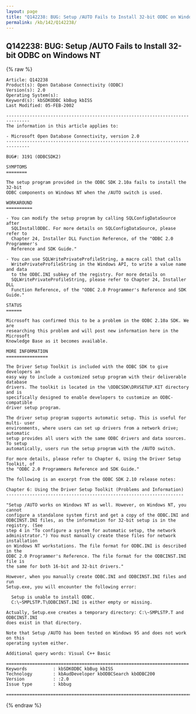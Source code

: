 ```yaml
---
layout: page
title: "Q142238: BUG: Setup /AUTO Fails to Install 32-bit ODBC on Windows NT"
permalink: /kb/142/Q142238/
---
```


## Q142238: BUG: Setup /AUTO Fails to Install 32-bit ODBC on Windows NT

{% raw %}

	Article: Q142238
	Product(s): Open Database Connectivity (ODBC)
	Version(s): 2.0
	Operating System(s): 
	Keyword(s): kbSDKODBC kbBug kbISS
	Last Modified: 05-FEB-2002
	
	-------------------------------------------------------------------------------
	The information in this article applies to:
	
	- Microsoft Open Database Connectivity, version 2.0 
	-------------------------------------------------------------------------------
	
	BUG#: 3191 (ODBCSDK2)
	
	SYMPTOMS
	========
	
	The setup program provided in the ODBC SDK 2.10a fails to install the 32-bit
	ODBC components on Windows NT when the /AUTO switch is used.
	
	WORKAROUND
	==========
	
	- You can modify the setup program by calling SQLConfigDataSource after
	  SQLInstallODBC. For more details on SQLConfigDataSource, please refer to
	  Chapter 24, Installer DLL Function Reference, of the "ODBC 2.0 Programmer's
	  Reference and SDK Guide."
	
	- You can use SQLWritePrivateProfileString, a macro call that calls
	  WritePrivateProfileString in the Windows API, to write a value name and data
	  to the ODBC.INI subkey of the registry. For more details on
	  SQLWritePrivateProfileString, please refer to Chapter 24, Installer DLL
	  Function Reference, of the "ODBC 2.0 Programmer's Reference and SDK Guide."
	
	STATUS
	======
	
	Microsoft has confirmed this to be a problem in the ODBC 2.10a SDK. We are
	researching this problem and will post new information here in the Microsoft
	Knowledge Base as it becomes available.
	
	MORE INFORMATION
	================
	
	The Driver Setup Toolkit is included with the ODBC SDK to give developers an
	easy way to include a customized setup program with their deliverable database
	drivers. The toolkit is located in the \ODBCSDK\DRVSETUP.KIT directory and is
	specifically designed to enable developers to customize an ODBC-compatible
	driver setup program.
	
	The driver setup program supports automatic setup. This is useful for multi- user
	environments, where users can set up drivers from a network drive; automatic
	setup provides all users with the same ODBC drivers and data sources. To setup
	automatically, users run the setup program with the /AUTO switch.
	
	For more details, please refer to Chapter 6, Using the Driver Setup Toolkit, of
	the "ODBC 2.0 Programmers Reference and SDK Guide."
	
	The following is an excerpt from the ODBC SDK 2.10 release notes:
	
	Chapter 6: Using the Driver Setup Toolkit (Problems and Information)
	--------------------------------------------------------------------
	
	"Setup /AUTO works on Windows NT as well. However, on Windows NT, you cannot
	configure a standalone system first and get a copy of the ODBC.INI and
	ODBCINST.INI files, as the information for 32-bit setup is in the registry. (See
	step 4 in "To configure a system for automatic setup, the network
	administrator.") You must manually create these files for network installation
	on Windows NT workstations. The file format for ODBC.INI is described in the
	ODBC 2.0 Programmer's Reference. The file format for the ODBCINST.INI file is
	the same for both 16-bit and 32-bit drivers."
	
	However, when you manually create ODBC.INI and ODBCINST.INI files and run
	Setup.exe, you will encounter the following error:
	
	  Setup is unable to install ODBC.
	  C:\~SMPLSTP.T\ODBCINST.INI is either empty or missing.
	
	Actually, Setup.exe creates a temporary directory: C:\~SMPLSTP.T and ODBCINST.INI
	does exist in that directory.
	
	Note that Setup /AUTO has been tested on Windows 95 and does not work on this
	operating system either.
	
	Additional query words: Visual C++ Basic
	
	======================================================================
	Keywords          : kbSDKODBC kbBug kbISS 
	Technology        : kbAudDeveloper kbODBCSearch kbODBC200
	Version           : :2.0
	Issue type        : kbbug
	
	=============================================================================
	

{% endraw %}
